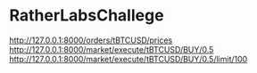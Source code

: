 # RatherLabsChallege

http://127.0.0.1:8000/orders/tBTCUSD/prices
http://127.0.0.1:8000/market/execute/tBTCUSD/BUY/0.5
http://127.0.0.1:8000/market/execute/tBTCUSD/BUY/0.5/limit/100